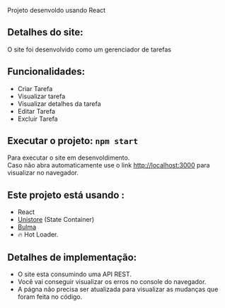 Projeto desenvoldo usando React 

## Detalhes do site:
<p>O site foi desenvolvido como um gerenciador de tarefas</p>

## Funcionalidades:
- Criar Tarefa
- Visualizar tarefa
- Visualizar detalhes da tarefa
- Editar Tarefa
- Excluir Tarefa

## Executar o projeto: `npm start`

Para executar o site em desenvoldimento.<br>
Caso não abra automaticamente use o link [http://localhost:3000](http://localhost:3000) para visualizar no navegador.

## Este projeto está usando :

- React
- [Unistore](https://github.com/developit/unistore) (State Container)
- [Bulma](https://github.com/jgthms/bulma)
- 🔥 Hot Loader.

## Detalhes de implementação:
- O site esta consumindo uma API REST.
- Você vai conseguir visualizar os erros no console do navegador.
- A págna não precisa ser atualizada para visualizar as mudanças que foram feita no código.
